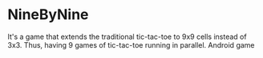 NineByNine
==========
It's a game that extends the traditional tic-tac-toe to 9x9 cells instead of 3x3. Thus, having 9 games of tic-tac-toe running in parallel. 
Android game
